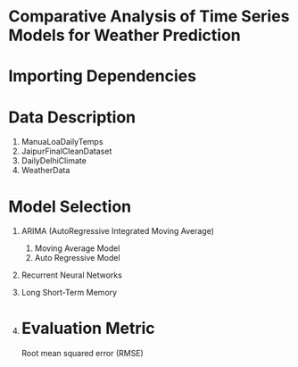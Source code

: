 # Comparative Analysis of Time Series Models for Weather Prediction

# Importing Dependencies

# Data Description
1. ManuaLoaDailyTemps
2. JaipurFinalCleanDataset
3. DailyDelhiClimate
4. WeatherData

# Model Selection
1. ARIMA (AutoRegressive Integrated Moving Average)
   1. Moving Average Model
   2. Auto Regressive Model
3. Recurrent Neural Networks
4. Long Short-Term Memory

5. # Evaluation Metric
   Root mean squared error (RMSE)
